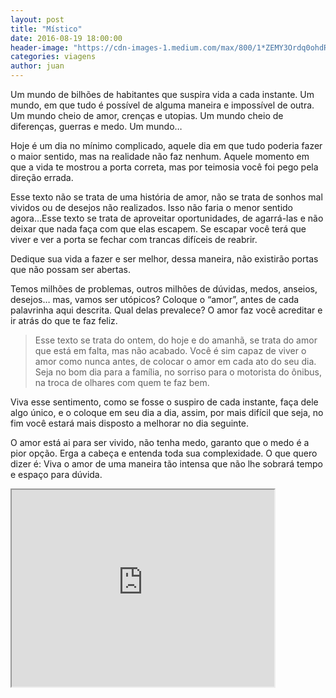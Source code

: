 ```yaml
---
layout: post
title: "Místico"
date: 2016-08-19 18:00:00
header-image: "https://cdn-images-1.medium.com/max/800/1*ZEMY3Ordq0ohdRtby0uxHw.jpeg"
categories: viagens
author: juan
---
```

Um mundo de bilhões de habitantes que suspira vida a cada instante. Um mundo, em que tudo é possível de alguma maneira e impossível de outra. Um mundo cheio de amor, crenças e utopias. Um mundo cheio de diferenças, guerras e medo. Um mundo…
<!--break-->

Hoje é um dia no mínimo complicado, aquele dia em que tudo poderia fazer o maior sentido, mas na realidade não faz nenhum. Aquele momento em que a vida te mostrou a porta correta, mas por teimosia você foi pego pela direção errada.

Esse texto não se trata de uma história de amor, não se trata de sonhos mal vividos ou de desejos não realizados. Isso não faria o menor sentido agora…Esse texto se trata de aproveitar oportunidades, de agarrá-las e não deixar que nada faça com que elas escapem. Se escapar você terá que viver e ver a porta se fechar com trancas difíceis de reabrir.

Dedique sua vida a fazer e ser melhor, dessa maneira, não existirão portas que não possam ser abertas.

Temos milhões de problemas, outros milhões de dúvidas, medos, anseios, desejos… mas, vamos ser utópicos? Coloque o “amor”, antes de cada palavrinha aqui descrita. Qual delas prevalece? O amor faz você acreditar e ir atrás do que te faz feliz.

>Esse texto se trata do ontem, do hoje e do amanhã, se trata do amor que está em falta, mas não acabado. Você é sim capaz de viver o amor como nunca antes, de colocar o amor em cada ato do seu dia. Seja no bom dia para a família, no sorriso para o motorista do ônibus, na troca de olhares com quem te faz bem.

Viva esse sentimento, como se fosse o suspiro de cada instante, faça dele algo único, e o coloque em seu dia a dia, assim, por mais difícil que seja, no fim você estará mais disposto a melhorar no dia seguinte.

O amor está ai para ser vivido, não tenha medo, garanto que o medo é a pior opção. Erga a cabeça e entenda toda sua complexidade. O que quero dizer é: Viva o amor de uma maneira tão intensa que não lhe sobrará tempo e espaço para dúvida.

<iframe width="420" height="315" src="https://www.youtube.com/embed/kE2TkQx55IQ">
</iframe>

